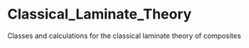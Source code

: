 # Classical_Laminate_Theory
Classes and calculations for the classical laminate theory of composites
